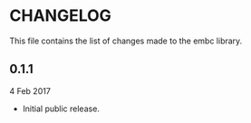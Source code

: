 
# CHANGELOG

This file contains the list of changes made to the embc library.


## 0.1.1

4 Feb 2017

*   Initial public release.
